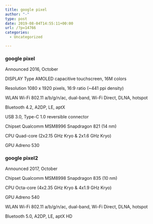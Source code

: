 ```yaml
---
title: google pixel
author: "-"
type: post
date: 2019-08-04T14:55:11+00:00
url: /?p=14766
categories:
  - Uncategorized

---
```

### google pixel

Announced 2016, October
  
DISPLAY Type AMOLED capacitive touchscreen, 16M colors
  
Resolution 1080 x 1920 pixels, 16:9 ratio (~441 ppi density)
  
WLAN Wi-Fi 802.11 a/b/g/n/ac, dual-band, Wi-Fi Direct, DLNA, hotspot
  
Bluetooth 4.2, A2DP, LE, aptX
  
USB 3.0, Type-C 1.0 reversible connector
  
Chipset Qualcomm MSM8996 Snapdragon 821 (14 nm)
  
CPU Quad-core (2x2.15 GHz Kryo & 2x1.6 GHz Kryo)
  
GPU Adreno 530

### google pixel2

Announced 2017, October
  
Chipset Qualcomm MSM8998 Snapdragon 835 (10 nm)
  
CPU Octa-core (4x2.35 GHz Kryo & 4x1.9 GHz Kryo)
  
GPU Adreno 540
  
WLAN Wi-Fi 802.11 a/b/g/n/ac, dual-band, Wi-Fi Direct, DLNA, hotspot
  
Bluetooth 5.0, A2DP, LE, aptX HD
